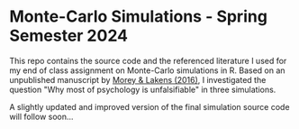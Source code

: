 # Monte-Carlo Simulations - Spring Semester 2024
This repo contains the source code and the referenced literature I used for my end of class assignment on Monte-Carlo simulations in R. Based on an unpublished manuscript by [Morey & Lakens (2016)](https://zenodo.org/badge/latestdoi/71040160), I investigated the question "Why most of psychology is unfalsifiable" in three simulations. 

A slightly updated and improved version of the final simulation source code will follow soon...
